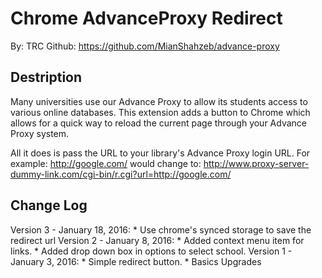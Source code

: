 Chrome AdvanceProxy Redirect
=======================

By: TRC 
Github: https://github.com/MianShahzeb/advance-proxy



Destription
-----------

Many universities use our Advance Proxy to allow its students access to various online
databases.  This extension adds a button to Chrome which allows for a quick way
to reload the current page through your Advance Proxy system.

All it does is pass the URL to your library's Advance Proxy login URL.  For example:
    http://google.com/
would change to:
    http://www.proxy-server-dummy-link.com/cgi-bin/r.cgi?url=http://google.com/

Change Log
----------

Version 3 - January 18, 2016:
    * Use chrome's synced storage to save the redirect url
Version 2 - January 8, 2016:
    * Added context menu item for links.
    * Added drop down box in options to select school.
Version 1 - January 3, 2016:
    * Simple redirect button.
	* Basics Upgrades
